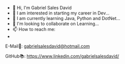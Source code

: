 - 👋 Hi, I'm Gabriel Sales David
- 👀 I am interested in starting my career in Dev...
- 🌱 I am currently learning Java, Python and DotNet...
- 💞️ I'm looking to collaborate on Learning...
- 📫 How to reach me:
- 
E-Mail📧: gabrielsalesdavid@hotmail.com

GitHub📚: https://www.linkedin.com/gabrielsalesdavid/

<!---
gabrielsalesdavid/gabrielsalesdavid is a ✨ special ✨ repository because its `README.md` (this file) appears on your GitHub profile.
You can click the Preview link to take a look at your changes.
--->
